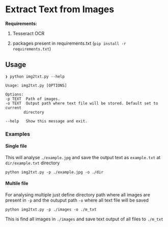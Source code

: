 # Extract Text from Images

**Requirements:**

1. Tesseract OCR

2. packages present in requirements.txt (`pip install -r requirements.txt`)

## Usage

    ❯ python img2txt.py --help

    Usage: img2txt.py [OPTIONS]

    Options:
    -p TEXT  Path of images.
    -o TEXT  Output path where text file will be stored. Default set to current
            directory

    --help   Show this message and exit.

### Examples

#### Single file

This will analyse `./example.jpg` and save the output text as `example.txt` at `dir/example.txt` directory

    python img2txt.py -p ./example.jpg -o ./dir

#### Multile file

For analysing multiple just define directory path where all images are present in `-p` and the outuput path `-o` where all text file will be saved

    python img2txt.py -p ./images -o ./m_txt

This is find all images in `./images` and save text output of all files to `./m_txt`
